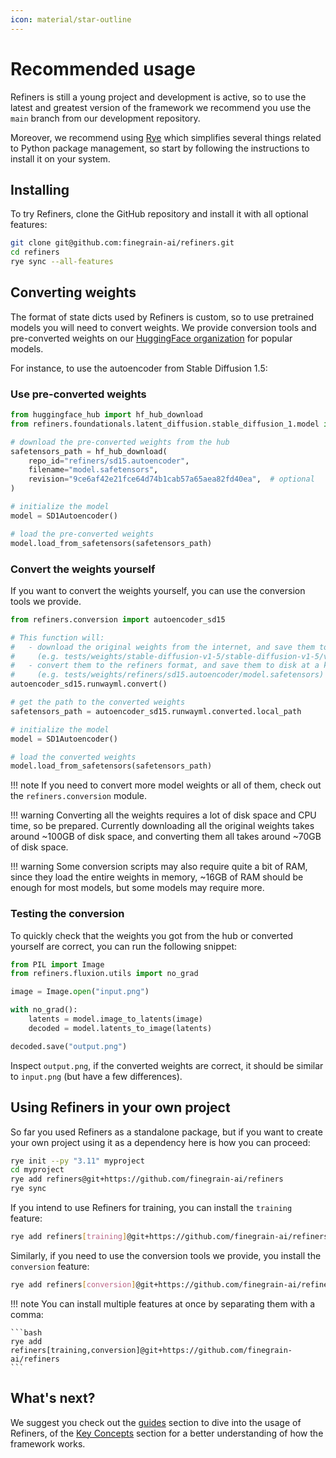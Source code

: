 ```yaml
---
icon: material/star-outline
---
```


# Recommended usage

Refiners is still a young project and development is active, so to use the latest and greatest version of the framework we recommend you use the `main` branch from our development repository.

Moreover, we recommend using [Rye](https://rye.astral.sh/) which simplifies several things related to Python package management, so start by following the instructions to install it on your system.

## Installing

To try Refiners, clone the GitHub repository and install it with all optional features:

```bash
git clone git@github.com:finegrain-ai/refiners.git
cd refiners
rye sync --all-features
```

## Converting weights

The format of state dicts used by Refiners is custom, so to use pretrained models you will need to convert weights.
We provide conversion tools and pre-converted weights on our [HuggingFace organization](https://huggingface.co/refiners) for popular models.

For instance, to use the autoencoder from Stable Diffusion 1.5:

### Use pre-converted weights

```py
from huggingface_hub import hf_hub_download
from refiners.foundationals.latent_diffusion.stable_diffusion_1.model import SD1Autoencoder

# download the pre-converted weights from the hub
safetensors_path = hf_hub_download(
    repo_id="refiners/sd15.autoencoder",
    filename="model.safetensors",
    revision="9ce6af42e21fce64d74b1cab57a65aea82fd40ea",  # optional
)

# initialize the model
model = SD1Autoencoder()

# load the pre-converted weights
model.load_from_safetensors(safetensors_path)
```

### Convert the weights yourself

If you want to convert the weights yourself, you can use the conversion tools we provide.

```py
from refiners.conversion import autoencoder_sd15

# This function will:
#   - download the original weights from the internet, and save them to disk at a known location
#     (e.g. tests/weights/stable-diffusion-v1-5/stable-diffusion-v1-5/vae/diffusion_pytorch_model.safetensors)
#   - convert them to the refiners format, and save them to disk at a known location
#     (e.g. tests/weights/refiners/sd15.autoencoder/model.safetensors)
autoencoder_sd15.runwayml.convert()

# get the path to the converted weights
safetensors_path = autoencoder_sd15.runwayml.converted.local_path

# initialize the model
model = SD1Autoencoder()

# load the converted weights
model.load_from_safetensors(safetensors_path)
```

!!! note
    If you need to convert more model weights or all of them, check out the `refiners.conversion` module.

!!! warning
    Converting all the weights requires a lot of disk space and CPU time, so be prepared.
    Currently downloading all the original weights takes around ~100GB of disk space,
    and converting them all takes around ~70GB of disk space.

!!! warning
    Some conversion scripts may also require quite a bit of RAM, since they load the entire weights in memory,
    ~16GB of RAM should be enough for most models, but some models may require more.


### Testing the conversion

To quickly check that the weights you got from the hub or converted yourself are correct, you can run the following snippet:

```py
from PIL import Image
from refiners.fluxion.utils import no_grad

image = Image.open("input.png")

with no_grad():
    latents = model.image_to_latents(image)
    decoded = model.latents_to_image(latents)

decoded.save("output.png")
```

Inspect `output.png`, if the converted weights are correct, it should be similar to `input.png` (but have a few differences).

## Using Refiners in your own project

So far you used Refiners as a standalone package, but if you want to create your own project using it as a dependency here is how you can proceed:

```bash
rye init --py "3.11" myproject
cd myproject
rye add refiners@git+https://github.com/finegrain-ai/refiners
rye sync
```

If you intend to use Refiners for training, you can install the `training` feature:

```bash
rye add refiners[training]@git+https://github.com/finegrain-ai/refiners
```

Similarly, if you need to use the conversion tools we provide, you install the `conversion` feature:

```bash
rye add refiners[conversion]@git+https://github.com/finegrain-ai/refiners
```

!!! note
    You can install multiple features at once by separating them with a comma:

    ```bash
    rye add refiners[training,conversion]@git+https://github.com/finegrain-ai/refiners
    ```

## What's next?

We suggest you check out the [guides](../guides/adapting_sdxl/index.md) section to dive into the usage of Refiners, of the [Key Concepts](../concepts/chain.md) section for a better understanding of how the framework works.
